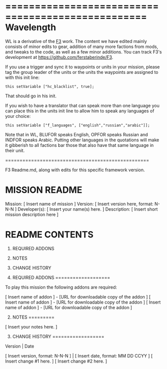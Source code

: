 ==================================================
Wavelength
==================================================

WL is a derivative of the [F3](http://ferstaberinde.com/f3/en//index.php?title=Main_Page) work. The content we have edited mainly consists of minor edits to gear, addition of many more factions from mods, and tweaks to the code, as well as a few minor additions. You can track F3's development at https://github.com/ferstaberinde/F3. 

If you use a trigger and sync it to waypoints or units in your mission, please tag the group leader of the units or the units the waypoints are assigned to with this init line: 
```sqf
this setVariable ["hc_blacklist", true];
```

That should go in his init.

If you wish to have a translator that can speak more than one language you can place this in the units init line to allow him to speak any languages of your choice: 
```sqf
this setVariable ["f_languages", ["english","russian","arabic"]];
```

Note that in WL, BLUFOR speaks English, OPFOR speaks Russian and INDFOR speaks Arabic. Putting other languages in the quotations will make it gibberish to all factions bar those that also have that same language in their unit. 

==================================================

F3 Readme.md, along with edits for this specific framework version.

MISSION README
==============

Mission: [ Insert name of mission ]
Version: [ Insert version here, format: N-N-N ]
Developer(s): [ Insert your name(s) here. ]
Description: [ Insert short mission description here ]



README CONTENTS
===============

01. REQUIRED ADDONS
02. NOTES
03. CHANGE HISTORY

01. REQUIRED ADDONS
===================

To play this mission the following addons are required:

[ Insert name of addon ] - [URL for downloadable copy of the addon ]
[ Insert name of addon ] - [URL for downloadable copy of the addon ]
[ Insert name of addon ] - [URL for downloadable copy of the addon ]


02. NOTES
=========

[ Insert your notes here. ]



03. CHANGE HISTORY
==================

Version | Date

[ Insert version, format: N-N-N ] | [ Insert date, format: MM DD CCYY ]
[ Insert change #1 here. ]
[ Insert change #2 here. ]
